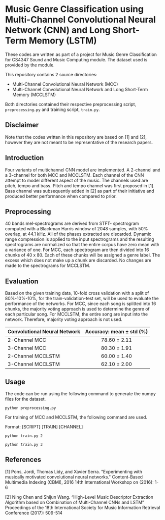 # Music Genre Classification using Multi-Channel Convolutional Neural Network (CNN) and Long Short-Term Memory (LSTM)
These codes are written as part of a project for Music Genre Classification for CS4347 Sound and Music Computing module. The dataset used is provided by the module. 

This repository contains 2 source directories:
* Multi-Channel Convolutional Neural Network (MCC)
* Multi-Channel Convolutional Neural Network and Long Short-Term Memory (MCCLSTM)

Both directories contained their respective preprocessing script, `preprocessing.py` and training script, `train.py`.

## Disclaimer
Note that the codes written in this repository are based on [1] and [2], however they are not meant to be representative of the research papers.

## Introduction
Four variants of multichannel CNN model are implemented. A 2-channel and a 3-channel for both MCC and MCCLSTM. Each channel of the CNN attempt to model different aspect of the music. The channels used are pitch, tempo and bass. Pitch and tempo channel was first proposed in [1]. Bass channel was subsequently added in [2] as part of their initiative and produced better performance when compared to prior.

## Preprocessing
40 bands mel-spectrograms are derived from STFT- spectrogram computed with a Blackman Harris window of 2048 samples, with 50% overlap, at 44.1 kHz. All of the phases extracted are discarded. Dynamic range compression is applied to the input spectrograms and the resulting spectrograms are normalized so that the entire corpus have zero mean with a variance of one. For MCC, each spectrogram are then divided into 16 chunks of 40 x 80. Each of these chunks will be assigned a genre label. The excess which does not make up a chunk are discarded. No changes are made to the spectrograms for MCCLSTM.

## Evaluation
Based on the given training data, 10-fold cross validation with a split of 80%-10%-10%, for the train-validation-test set, will be used to evaluate the performance of the networks. For MCC, since each song is splitted into 16 chunks, the majority voting approach is used to determine the genre of each particular song. For MCCLSTM, the entire song are input into the network. Therefore, majority voting approach is not used.

| Convolutional Neural Network  | Accuracy: mean ± std (%)  |
|-------------------------------|:-------------------------:|
| 2-Channel MCC                 |       78.60 ± 2.11        |
| 3-Channel MCC                 |       80.30 ± 1.91        |
| 2-Channel MCCLSTM             |       60.00 ± 1.40        |
| 3-Channel MCCLSTM             |       62.10 ± 2.00        |

## Usage
The code can be run using the following command to generate the numpy files for the dataset.

`python preprocessing.py`

For training of MCC and MCCLSTM, the following command are used. 

Format: [SCRIPT] [TRAIN] [CHANNEL]

`python train.py 2`

`python train.py 3`

## References
[1] Pons, Jordi, Thomas Lidy, and Xavier Serra. "Experimenting with musically motivated     convolutional neural networks." Content-Based Multimedia Indexing (CBMI), 2016 14th International Workshop on (2016): 1-6

[2] Ning Chen and Shijun Wang. “High-Level Music Descriptor Extraction Algorithm based on Combination of Multi-Channel CNNs and LSTM” Proceedings of the 18th International Society for Music Information Retrieval Conference (2017): 509-514
